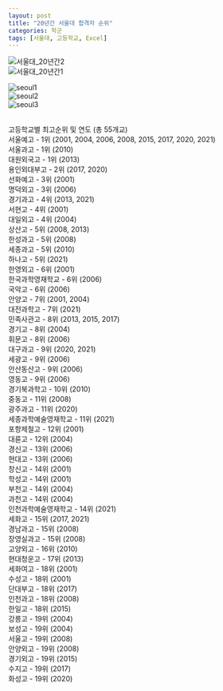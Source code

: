 ```yaml
---
layout: post
title: "20년간 서울대 합격자 순위"
categories: 학군
tags: [서울대, 고등학교, Excel]
---
```


![서울대_20년간2](https://user-images.githubusercontent.com/43463898/146757198-00faa9d3-faf3-4263-b143-f013ede8fcba.png)
<br>
![서울대_20년간1](https://user-images.githubusercontent.com/43463898/146760696-473be465-b4a4-48e9-8c7c-3c8b40bac497.png)
<br>

![seoul1](https://user-images.githubusercontent.com/43463898/147402992-2ed19a87-53de-4c93-8629-4f9ef5e898e0.png)
<br>
![seoul2](https://user-images.githubusercontent.com/43463898/147402998-7f37bba1-c357-4cdf-8cbc-484215aa071f.png)
<br>
![seoul3](https://user-images.githubusercontent.com/43463898/147402999-37a89b37-585e-42fc-a762-a35fbf6ac3e6.png)


<br>
고등학교별 최고순위 및 연도 (총 55개교)
<br>
서울예고 - 1위 (2001, 2004, 2006, 2008, 2015, 2017, 2020, 2021)
<br>
서울과고 - 1위 (2010)
<br>
대원외국고 - 1위 (2013)
<br>
용인외대부고 - 2위 (2017, 2020)
<br>
선화예고 - 3위 (2001)
<br>
명덕외고 - 3위 (2006)
<br>
경기과고 - 4위 (2013, 2021)
<br>
서현고 - 4위 (2001)
<br>
대일외고 - 4위 (2004)
<br>
상산고 - 5위 (2008, 2013)
<br>
한성과고 - 5위 (2008)
<br>
세종과고 - 5위 (2010)
<br>
하나고 - 5위 (2021)
<br>
한영외고 - 6위 (2001)
<br>
한국과학영재학교 - 6위 (2006)
<br>
국악고 - 6위 (2006)
<br>
안양고 - 7위 (2001, 2004)
<br>
대전과학고 - 7위 (2021)
<br>
민족사관고 - 8위 (2013, 2015, 2017)
<br>
경기고 - 8위 (2004)
<br>
휘문고 - 8위 (2006)
<br>
대구과고 - 9위 (2020, 2021)
<br>
세광고 - 9위 (2006)
<br>
안산동산고 - 9위 (2006)
<br>
영동고 - 9위 (2006)
<br>
경기북과학고 - 10위 (2010)
<br>
중동고 - 11위 (2008)
<br>
광주과고 - 11위 (2020)
<br>
세종과학예술영재학교 - 11위 (2021)
<br>
포항제철고 - 12위 (2001)
<br>
대륜고 - 12위 (2004)
<br>
경신고 - 13위 (2006)
<br>
현대고 - 13위 (2006)
<br>
창신고 - 14위 (2001)
<br>
학성고 - 14위 (2001)
<br>
부천고 - 14위 (2004)
<br>
과천고 - 14위 (2004)
<br>
인천과학예술영재학교 - 14위 (2021)
<br>
세화고 - 15위 (2017, 2021)
<br>
경남과고 - 15위 (2008)
<br>
장영실과고 - 15위 (2008)
<br>
고양외고 - 16위 (2010)
<br>
현대청운고 - 17위 (2013)
<br>
세화여고 - 18위 (2001)
<br>
수성고 - 18위 (2001)
<br>
단대부고 - 18위 (2017)
<br>
인천과고 - 18위 (2008)
<br>
한일고 - 18위 (2015)
<br>
강릉고 - 19위 (2004)
<br>
보성고 - 19위 (2004)
<br>
서울고 - 19위 (2008)
<br>
안양외고 - 19위 (2008)
<br>
경기외고 - 19위 (2015)
<br>
수지고 - 19위 (2017)
<br>
화성고 - 19위 (2020)
<br>
